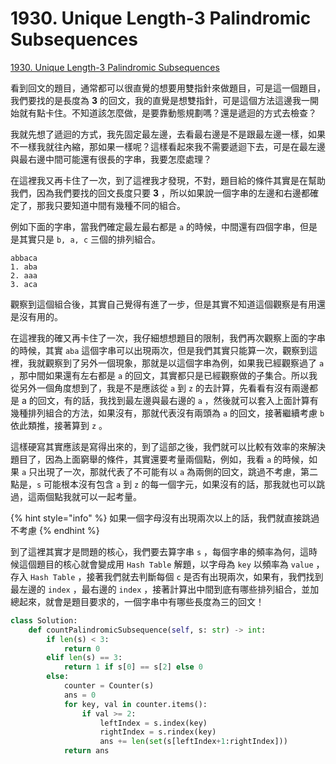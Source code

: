 # 1930. Unique Length-3 Palindromic Subsequences

[1930. Unique Length-3 Palindromic Subsequences](https://leetcode.com/problems/unique-length-3-palindromic-subsequences/)

看到回文的題目，通常都可以很直覺的想要用雙指針來做題目，可是這一個題目，我們要找的是長度為 **3** 的回文，我的直覺是想雙指針，可是這個方法這邊我一開始就有點卡住。不知道該怎麼做，是要靠動態規劃嗎？還是遞迴的方式去檢查？

我就先想了遞迴的方式，我先固定最左邊，去看最右邊是不是跟最左邊一樣，如果不一樣我就往內縮，那如果一樣呢？這樣看起來我不需要遞迴下去，可是在最左邊與最右邊中間可能還有很長的字串，我要怎麼處理？

在這裡我又再卡住了一次，到了這裡我才發現，不對，題目給的條件其實是在幫助我們，因為我們要找的回文長度只要 **3** ，所以如果說一個字串的左邊和右邊都確定了，那我只要知道中間有幾種不同的組合。

例如下面的字串，當我們確定最左最右都是 `a` 的時候，中間還有四個字串，但是是其實只是 `b, a, c` 三個的排列組合。

```text
abbaca 
1. aba
2. aaa
3. aca
```

觀察到這個組合後，其實自己覺得有進了一步，但是其實不知道這個觀察是有用還是沒有用的。

在這裡我的確又再卡住了一次，我仔細想想題目的限制，我們再次觀察上面的字串的時候，其實 `aba` 這個字串可以出現兩次，但是我們其實只能算一次，觀察到這裡，我就觀察到了另外一個現象，那就是以這個字串為例，如果我已經觀察過了 `a` ，那中間如果還有左右都是 `a` 的回文，其實都只是已經觀察做的子集合。所以我從另外一個角度想到了，我是不是應該從 `a` 到 `z` 的去計算，先看看有沒有兩邊都是 a 的回文，有的話，我找到最左邊與最右邊的 `a` ，然後就可以套入上面計算有幾種排列組合的方法，如果沒有，那就代表沒有兩頭為 `a` 的回文，接著繼續考慮 `b` 依此類推，接著算到 `z` 。

這樣硬寫其實應該是寫得出來的，到了這部之後，我們就可以比較有效率的來解決題目了，因為上面窮舉的條件，其實還要考量兩個點，例如，我看 `a` 的時候，如果 `a` 只出現了一次，那就代表了不可能有以 `a` 為兩側的回文，跳過不考慮，第二點是，`s` 可能根本沒有包含 `a` 到 `z` 的每一個字元，如果沒有的話，那我就也可以跳過，這兩個點我就可以一起考量。

{% hint style="info" %}
如果一個字母沒有出現兩次以上的話，我們就直接跳過不考慮
{% endhint %}

到了這裡其實才是問題的核心，我們要去算字串 `s` ，每個字串的頻率為何，這時候這個題目的核心就會變成用 `Hash Table` 解題，以字母為 `key` 以頻率為 `value` ，存入 `Hash Table` ，接著我們就去判斷每個 `c` 是否有出現兩次，如果有，我們找到最左邊的 `index` ，最右邊的 `index` ，接著計算出中間到底有哪些排列組合，並加總起來，就會是題目要求的，一個字串中有哪些長度為三的回文！

```python
class Solution:
    def countPalindromicSubsequence(self, s: str) -> int:
        if len(s) < 3:
            return 0
        elif len(s) == 3:
            return 1 if s[0] == s[2] else 0
        else:
            counter = Counter(s)
            ans = 0
            for key, val in counter.items():
                if val >= 2:
                    leftIndex = s.index(key)
                    rightIndex = s.rindex(key)
                    ans += len(set(s[leftIndex+1:rightIndex]))
            return ans
```

